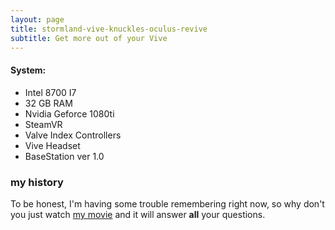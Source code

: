 ```yaml
---
layout: page
title: stormland-vive-knuckles-oculus-revive
subtitle: Get more out of your Vive
---
```


#### System:  
* Intel 8700 I7 
* 32 GB RAM 
* Nvidia Geforce 1080ti 
* SteamVR 
* Valve Index Controllers 
* Vive Headset 
* BaseStation ver 1.0

### my history

To be honest, I'm having some trouble remembering right now, so why don't you just watch [my movie](https://en.wikipedia.org/wiki/The_Princess_Bride_%28film%29) and it will answer **all** your questions.
